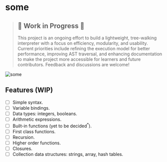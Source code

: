 # some

> ## 🚧 Work in Progress 🚧
> This project is an ongoing effort to build a lightweight, tree-walking 
> interpreter with a focus on efficiency, modularity, and usability. Current 
> priorities include refining the execution model for better performance, 
> improving AST traversal, and enhancing documentation to make the project more
> accessible for learners and future contributors. Feedback and discussions are
> welcome!

![some](https://github.com/user-attachments/assets/30efc279-dce1-4586-be6b-32ed81d7567e)

## Features (WIP)

- [ ] Simple syntax.
- [ ] Variable bindings.
- [ ] Data types: integers, booleans.
- [ ] Arithmetic expressions.
- [ ] Built-in functions (yet to be decided$^*$).
- [ ] First class functions.
- [ ] Recursion.
- [ ] Higher order functions.
- [ ] Closures.
- [ ] Collection data structures: strings, array, hash tables.
